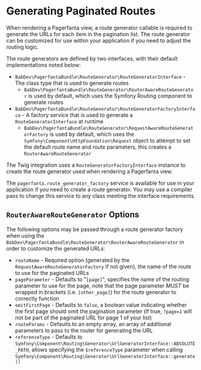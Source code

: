 # Generating Paginated Routes

When rendering a Pagerfanta view, a route generator callable is required to generate the URLs for each item in the pagination list. The route generator can be customized for use within your application if you need to adjust the routing logic.

The route generators are defined by two interfaces, with their default implementations noted below:

- `BabDev\PagerfantaBundle\RouteGenerator\RouteGeneratorInterface` - The class type that is used to generate routes
    - `BabDev\PagerfantaBundle\RouteGenerator\RouterAwareRouteGenerator` is used by default, which uses the Symfony Routing component to generate routes
- `BabDev\PagerfantaBundle\RouteGenerator\RouteGeneratorFactoryInterface` - A factory service that is used to generate a `RouteGeneratorInterface` at runtime
    - `BabDev\PagerfantaBundle\RouteGenerator\RequestAwareRouteGeneratorFactory` is used by default, which uses the `Symfony\Component\HttpFoundation\Request` object to attempt to set the default route name and route parameters, this creates a `RouterAwareRouteGenerator`

The Twig integration uses a `RouteGeneratorFactoryInterface` instance to create the route generator used when rendering a Pagerfanta view.

The `pagerfanta.route_generator_factory` service is available for use in your application if you need to create a route generator. You may use a compiler pass to change this service to any class meeting the interface requirements.

## `RouterAwareRouteGenerator` Options

The following options may be passed through a route generator factory when using the `BabDev\PagerfantaBundle\RouteGenerator\RouterAwareRouteGenerator` in order to customize the generated URLs:

- `routeName` - Required option (generated by the `RequestAwareRouteGeneratorFactory` if not given), the name of the route to use for the paginated URLs
- `pageParameter` - Defaults to "`[page]`", specifies the name of the routing parameter to use for the page, note that the page parameter *MUST* be wrapped in brackets (i.e. `[other_page]`) for the route generator to correctly function
- `omitFirstPage` - Defaults to `false`, a boolean value indicating whether the first page should omit the pagination parameter (if true, `?page=1` will not be part of the paginated URL for page 1 of your list)
- `routeParams` - Defaults to an empty array, an array of additional parameters to pass to the router for generating the URL
- `referenceType` - Defaults to `Symfony\Component\Routing\Generator\UrlGeneratorInterface::ABSOLUTE_PATH`, allows specifying the `$referenceType` parameter when calling `Symfony\Component\Routing\Generator\UrlGeneratorInterface::generate()`

